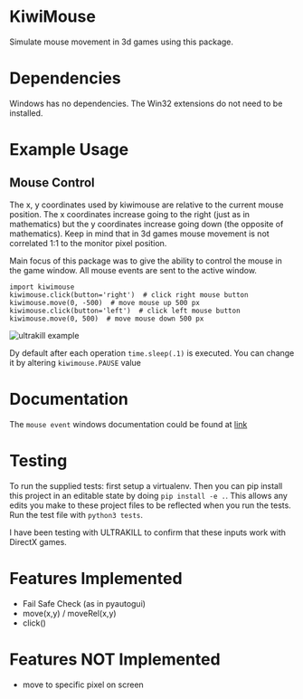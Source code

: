 # KiwiMouse
Simulate mouse movement in 3d games using this package.

# Dependencies
Windows has no dependencies. The Win32 extensions do not need to be installed.

# Example Usage
##  Mouse Control
The x, y coordinates used by kiwimouse are relative to the current mouse position. The x coordinates increase going to the right (just as in mathematics) but the y coordinates increase going down (the opposite of mathematics). Keep in mind that in 3d games mouse movement is not correlated 1:1 to the monitor pixel position. 

Main focus of this package was to give the ability to control the mouse in the game window. All mouse events are sent to the active window.

```
import kiwimouse
kiwimouse.click(button='right')  # click right mouse button
kiwimouse.move(0, -500)  # move mouse up 500 px
kiwimouse.click(button='left')  # click left mouse button
kiwimouse.move(0, 500)  # move mouse down 500 px
```
![ultrakill example](https://github.com/kezif/kiwimouse/assets/11709254/3eb8d316-c810-49f9-b9d4-6be930d9cedb)

Dy default after each operation `time.sleep(.1)` is executed. You can change it by altering `kiwimouse.PAUSE` value

# Documentation
The `mouse event` windows documentation could be found at [link](https://learn.microsoft.com/en-us/windows/win32/api/winuser/nf-winuser-mouse_event)

# Testing

To run the supplied tests: first setup a virtualenv. Then you can pip install this project in an editable state by doing `pip install -e .`. This allows any edits you make to these project files to be reflected when you run the tests. Run the test file with `python3 tests`.

I have been testing with ULTRAKILL to confirm that these inputs work with DirectX games.

# Features Implemented

* Fail Safe Check (as in pyautogui)
* move(x,y) / moveRel(x,y)
* click()

# Features NOT Implemented
* move to specific pixel on screen
